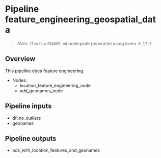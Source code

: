 # Pipeline feature_engineering_geospatial_data

> *Note:* This is a `README.md` boilerplate generated using `Kedro 0.17.5`.

## Overview

This pipeline does feature engineering.

- Nodes:
  - location_feature_engineering_node
  - add_geonames_node

## Pipeline inputs

- df_no_outliers
- geonames

## Pipeline outputs

- ads_with_location_features_and_geonames

